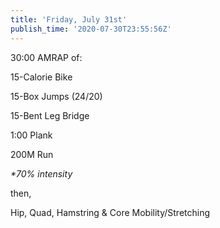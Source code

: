 ```yaml
---
title: 'Friday, July 31st'
publish_time: '2020-07-30T23:55:56Z'
---
```


30:00 AMRAP of:

15-Calorie Bike

15-Box Jumps (24/20)

15-Bent Leg Bridge

1:00 Plank

200M Run

*\*70% intensity*

then,

Hip, Quad, Hamstring & Core Mobility/Stretching
